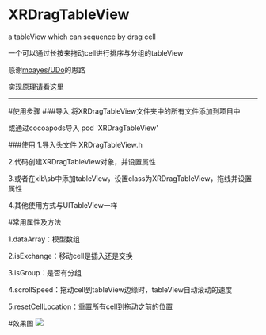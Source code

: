 # XRDragTableView
a tableView which can sequence by drag cell

一个可以通过长按来拖动cell进行排序与分组的tableView

感谢[moayes/UDo](https://github.com/moayes/UDo)的思路

实现原理[请看这里](http://www.jianshu.com/p/cffd35628442)
______


#使用步骤
###导入
将XRDragTableView文件夹中的所有文件添加到项目中

或通过cocoapods导入  pod 'XRDragTableView'

###使用
1.导入头文件 XRDragTableView.h

2.代码创建XRDragTableView对象，并设置属性

3.或者在xib\sb中添加tableView，设置class为XRDragTableView，拖线并设置属性

4.其他使用方式与UITableView一样


#常用属性及方法

1.dataArray：模型数组

2.isExchange：移动cell是插入还是交换

3.isGroup：是否有分组

4.scrollSpeed：拖动cell到tableView边缘时，tableView自动滚动的速度

5.resetCellLocation：重置所有cell到拖动之前的位置



#效果图
![](http://ww4.sinaimg.cn/large/b68232a1gw1f2somt91cog20a90ij4dy.gif)

    